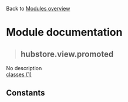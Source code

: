 Back to [Modules overview](https://github.com/pyrustic/hubstore/blob/master/docs/modules/README.md)
  
# Module documentation
>## hubstore.view.promoted
No description
<br>
[classes (1)](https://github.com/pyrustic/hubstore/blob/master/docs/modules/content/hubstore.view.promoted/classes.md)


## Constants
```python

```

